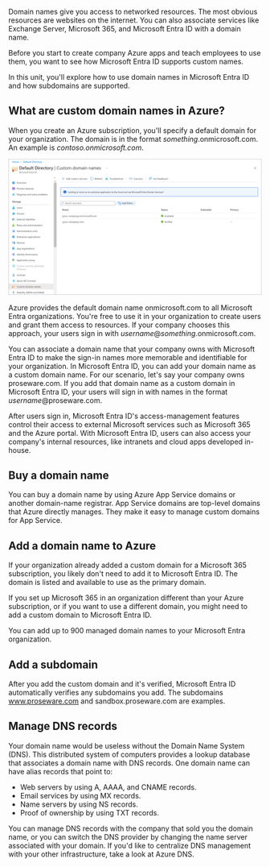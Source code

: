 Domain names give you access to networked resources. The most obvious resources are websites on the internet. You can also associate services like Exchange Server, Microsoft 365, and Microsoft Entra ID with a domain name.

Before you start to create company Azure apps and teach employees to use them, you want to see how Microsoft Entra ID supports custom names.

In this unit, you'll explore how to use domain names in Microsoft Entra ID and how subdomains are supported.

## What are custom domain names in Azure?

When you create an Azure subscription, you'll specify a default domain for your organization. The domain is in the format *something*.onmicrosoft.com. An example is *contoso.onmicrosoft.com*.

![Screenshot of example domain name under Microsoft Entra ID > Custom domain names in the Azure portal.](../media/2-add-a-custom-domain.png)

Azure provides the default domain name onmicrosoft.com to all Microsoft Entra organizations. You're free to use it in your organization to create users and grant them access to resources. If your company chooses this approach, your users sign in with *username*@*something*.onmicrosoft.com.

You can associate a domain name that your company owns with Microsoft Entra ID to make the sign-in names more memorable and identifiable for your organization. In Microsoft Entra ID, you can add your domain name as a custom domain name. For our scenario, let's say your company owns proseware.com. If you add that domain name as a custom domain in Microsoft Entra ID, your users will sign in with names in the format *username*@proseware.com.

After users sign in, Microsoft Entra ID's access-management features control their access to external Microsoft services such as Microsoft 365 and the Azure portal. With Microsoft Entra ID, users can also access your company's internal resources, like intranets and cloud apps developed in-house.

## Buy a domain name

You can buy a domain name by using Azure App Service domains or another domain-name registrar. App Service domains are top-level domains that Azure directly manages. They make it easy to manage custom domains for App Service.

## Add a domain name to Azure

If your organization already added a custom domain for a Microsoft 365 subscription, you likely don't need to add it to Microsoft Entra ID. The domain is listed and available to use as the primary domain.

If you set up Microsoft 365 in an organization different than your Azure subscription, or if you want to use a different domain, you might need to add a custom domain to Microsoft Entra ID.

You can add up to 900 managed domain names to your Microsoft Entra organization.

## Add a subdomain

After you add the custom domain and it's verified, Microsoft Entra ID automatically verifies any subdomains you add. The subdomains www.proseware.com and sandbox.proseware.com are examples.

## Manage DNS records

Your domain name would be useless without the Domain Name System (DNS). This distributed system of computers provides a lookup database that associates a domain name with DNS records. One domain name can have alias records that point to:

- Web servers by using A, AAAA, and CNAME records.
- Email services by using MX records.
- Name servers by using NS records.
- Proof of ownership by using TXT records.

You can manage DNS records with the company that sold you the domain name, or you can switch the DNS provider by changing the name server associated with your domain. If you'd like to centralize DNS management with your other infrastructure, take a look at Azure DNS.

